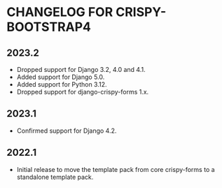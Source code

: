 # CHANGELOG FOR CRISPY-BOOTSTRAP4

## 2023.2

* Dropped support for Django 3.2, 4.0 and 4.1.
* Added support for Django 5.0.
* Added support for Python 3.12.
* Dropped support for django-crispy-forms 1.x.

## 2023.1

* Confirmed support for Django 4.2.

## 2022.1

* Initial release to move the template pack from core crispy-forms to a 
  standalone template pack. 